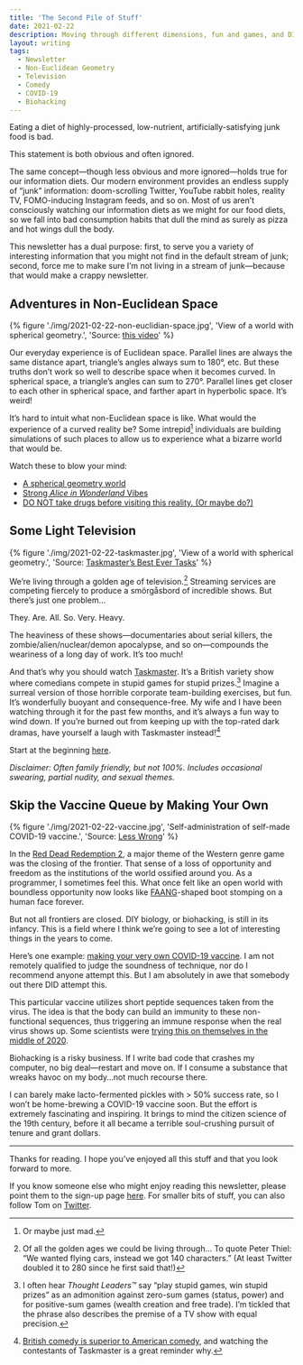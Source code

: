 ```yaml
---
title: 'The Second Pile of Stuff'
date: 2021-02-22
description: Moving through different dimensions, fun and games, and DIY vaccines
layout: writing
tags:
  - Newsletter
  - Non-Euclidean Geometry
  - Television
  - Comedy
  - COVID-19
  - Biohacking
---
```


Eating a diet of highly-processed, low-nutrient, artificially-satisfying junk food is bad.

This statement is both obvious and often ignored.

The same concept—though less obvious and more ignored—holds true for our information diets. Our modern environment provides an endless supply of “junk” information: doom-scrolling Twitter, YouTube rabbit holes, reality TV, FOMO-inducing Instagram feeds, and so on. Most of us aren’t consciously watching our information diets as we might for our food diets, so we fall into bad consumption habits that dull the mind as surely as pizza and hot wings dull the body.

This newsletter has a dual purpose: first, to serve you a variety of interesting information that you might not find in the default stream of junk; second, force me to make sure I’m not living in a stream of junk—because that would make a crappy newsletter.

## Adventures in Non-Euclidean Space

{% figure './img/2021-02-22-non-euclidian-space.jpg', 'View of a world with spherical geometry.', 'Source: <a href="https://youtu.be/yY9GAyJtuJ0" target="_blank" rel="noopener noreferrer">this video</a>' %}

Our everyday experience is of Euclidean space. Parallel lines are always the same distance apart, triangle’s angles always sum to 180°, etc. But these truths don’t work so well to describe space when it becomes curved. In spherical space, a triangle’s angles can sum to 270°. Parallel lines get closer to each other in spherical space, and farther apart in hyperbolic space. It’s weird!

It’s hard to intuit what non-Euclidean space is like. What would the experience of a curved reality be? Some intrepid[^1] individuals are building simulations of such places to allow us to experience what a bizarre world that would be.

Watch these to blow your mind:

- [A spherical geometry world](https://youtu.be/yY9GAyJtuJ0)
- [Strong _Alice in Wonderland_ Vibes](https://youtu.be/kEB11PQ9Eo8)
- [DO NOT take drugs before visiting this reality. (Or maybe do?)](https://youtu.be/ztsi0CLxmjw)

## Some Light Television

{% figure './img/2021-02-22-taskmaster.jpg', 'View of a world with spherical geometry.', 'Source: <a href="https://www.youtube.com/playlist?list=PLRWvNQVqAeWJ5s_KxAOQ3IzRpIhelv6kU" target="_blank" rel="noopener noreferrer">Taskmaster’s Best Ever Tasks</a>' %}

We’re living through a golden age of television.[^2] Streaming services are competing fiercely to produce a smörgåsbord of incredible shows. But there’s just one problem…

They. Are. All. So. Very. Heavy.

The heaviness of these shows—documentaries about serial killers, the zombie/alien/nuclear/demon apocalypse, and so on—compounds the weariness of a long day of work. It’s too much!

And that’s why you should watch [Taskmaster](https://www.youtube.com/channel/UCT5C7yaO3RVuOgwP8JVAujQ). It’s a British variety show where comedians compete in stupid games for stupid prizes.[^3] Imagine a surreal version of those horrible corporate team-building exercises, but fun. It’s wonderfully buoyant and consequence-free. My wife and I have been watching through it for the past few months, and it’s always a fun way to wind down. If you’re burned out from keeping up with the top-rated dark dramas, have yourself a laugh with Taskmaster instead![^4]

Start at the beginning [here](https://www.youtube.com/playlist?list=PLRWvNQVqAeWKT-Ouq4ICzdyyOaJELZUlc).

_Disclaimer: Often family friendly, but not 100%. Includes occasional swearing, partial nudity, and sexual themes._

## Skip the Vaccine Queue by Making Your Own

{% figure './img/2021-02-22-vaccine.jpg', 'Self-administration of self-made COVID-19 vaccine.', 'Source: <a href="https://www.lesswrong.com/posts/niQ3heWwF6SydhS7R/making-vaccine" target="_blank" rel="noopener noreferrer">Less Wrong</a>' %}

In the [Red Dead Redemption 2](https://en.wikipedia.org/wiki/Big_Tech), a major theme of the Western genre game was the closing of the frontier. That sense of a loss of opportunity and freedom as the institutions of the world ossified around you. As a programmer, I sometimes feel this. What once felt like an open world with boundless opportunity now looks like [FAANG](https://en.wikipedia.org/wiki/Big_Tech)\-shaped boot stomping on a human face forever.

But not all frontiers are closed. DIY biology, or biohacking, is still in its infancy. This is a field where I think we’re going to see a lot of interesting things in the years to come.

Here’s one example: [making your very own COVID-19 vaccine](https://radvac.org/vaccine/). I am not remotely qualified to judge the soundness of technique, nor do I recommend anyone attempt this. But I am absolutely in awe that somebody out there DID attempt this.

This particular vaccine utilizes short peptide sequences taken from the virus. The idea is that the body can build an immunity to these non-functional sequences, thus triggering an immune response when the real virus shows up. Some scientists were [trying this on themselves in the middle of 2020](https://www.technologyreview.com/2020/07/29/1005720/george-church-diy-coronavirus-vaccine/).

Biohacking is a risky business. If I write bad code that crashes my computer, no big deal—restart and move on. If I consume a substance that wreaks havoc on my body…not much recourse there.

I can barely make lacto-fermented pickles with > 50% success rate, so I won’t be home-brewing a COVID-19 vaccine soon. But the effort is extremely fascinating and inspiring. It brings to mind the citizen science of the 19th century, before it all became a terrible soul-crushing pursuit of tenure and grant dollars.

---

Thanks for reading. I hope you’ve enjoyed all this stuff and that you look forward to more.

If you know someone else who might enjoy reading this newsletter, please point them to the sign-up page [here](https://tvanantwerp.substack.com/). For smaller bits of stuff, you can also follow Tom on [Twitter](https://twitter.com/tvanantwerp).

[^1]: Or maybe just mad.
[^2]: Of all the golden ages we could be living through… To quote Peter Thiel: “We wanted flying cars, instead we got 140 characters.” (At least Twitter doubled it to 280 since he first said that!)
[^3]: I often hear _Thought Leaders™_ say “play stupid games, win stupid prizes” as an admonition against zero-sum games (status, power) and for positive-sum games (wealth creation and free trade). I’m tickled that the phrase also describes the premise of a TV show with equal precision.
[^4]: [British comedy is superior to American comedy](https://www.youtube.com/watch?v=8k2AbqTBxao), and watching the contestants of Taskmaster is a great reminder why.
